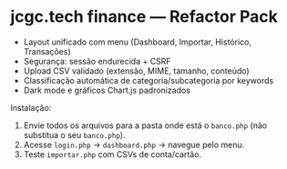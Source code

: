 # jcgc.tech finance — Refactor Pack
- Layout unificado com menu (Dashboard, Importar, Histórico, Transações)
- Segurança: sessão endurecida + CSRF
- Upload CSV validado (extensão, MIME, tamanho, conteúdo)
- Classificação automática de categoria/subcategoria por keywords
- Dark mode e gráficos Chart.js padronizados

Instalação:
1) Envie todos os arquivos para a pasta onde está o `banco.php` (não substitua o seu `banco.php`).
2) Acesse `login.php` → `dashboard.php` → navegue pelo menu.
3) Teste `importar.php` com CSVs de conta/cartão.

